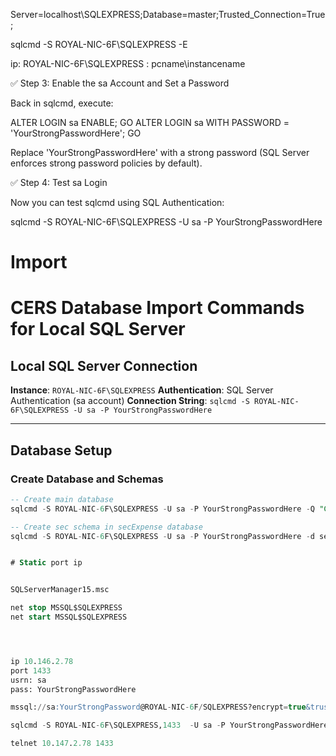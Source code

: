 Server=localhost\SQLEXPRESS;Database=master;Trusted_Connection=True;

sqlcmd -S ROYAL-NIC-6F\SQLEXPRESS -E


ip: ROYAL-NIC-6F\SQLEXPRESS  : pcname\instancename

✅ Step 3: Enable the sa Account and Set a Password

Back in sqlcmd, execute:

ALTER LOGIN sa ENABLE;
GO
ALTER LOGIN sa WITH PASSWORD = 'YourStrongPasswordHere';
GO


Replace 'YourStrongPasswordHere' with a strong password (SQL Server enforces strong password policies by default).




✅ Step 4: Test sa Login

Now you can test sqlcmd using SQL Authentication:

sqlcmd -S ROYAL-NIC-6F\SQLEXPRESS -U sa -P YourStrongPasswordHere


# Import 

# CERS Database Import Commands for Local SQL Server

## Local SQL Server Connection
**Instance**: `ROYAL-NIC-6F\SQLEXPRESS`
**Authentication**: SQL Server Authentication (sa account)
**Connection String**: `sqlcmd -S ROYAL-NIC-6F\SQLEXPRESS -U sa -P YourStrongPasswordHere`

---

## Database Setup

### Create Database and Schemas
```sql
-- Create main database
sqlcmd -S ROYAL-NIC-6F\SQLEXPRESS -U sa -P YourStrongPasswordHere -Q "CREATE DATABASE secExpense;"

-- Create sec schema in secExpense database
sqlcmd -S ROYAL-NIC-6F\SQLEXPRESS -U sa -P YourStrongPasswordHere -d secExpense -Q "CREATE SCHEMA sec;"


# Static port ip 


SQLServerManager15.msc

net stop MSSQL$SQLEXPRESS
net start MSSQL$SQLEXPRESS




ip 10.146.2.78
port 1433 
usrn: sa
pass: YourStrongPasswordHere

mssql://sa:YourStrongPassword@ROYAL-NIC-6F/SQLEXPRESS?encrypt=true&trustServerCertificate=true

sqlcmd -S ROYAL-NIC-6F\SQLEXPRESS,1433  -U sa -P YourStrongPasswordHere

telnet 10.147.2.78 1433



